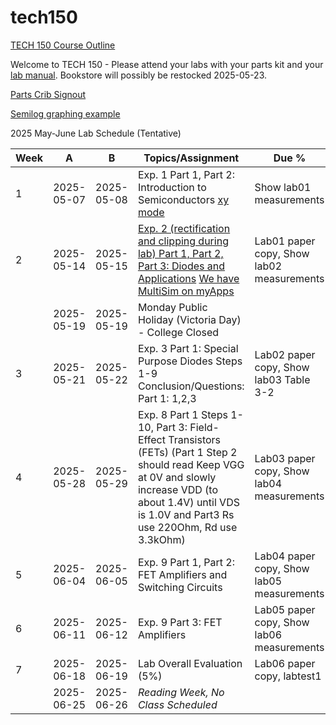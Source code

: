 # tech150

[TECH 150 Course Outline](https://humber.ca/transferoptions/course-outlines/outline.html?code=TECH%20150)

Welcome to TECH 150 - Please attend your labs with your parts kit and your [lab manual](https://www.bkstr.com/humberitstore/product/laboratory-exercises-for-electronic-devices-272165-1). Bookstore will possibly be restocked 2025-05-23.

[Parts Crib Signout](https://vladporcila.github.io/#partscribSignout)

[Semilog graphing example](https://www.mathnstuff.com/math/spoken/here/2class/340/gif/lgf3.gif)

2025 May-June Lab Schedule (Tentative)

|Week|A         |B         |Topics/Assignment                                           | Due %                                   |
|----|----------|----------|------------------------------------------------------------|-----------------------------------------|
|1   |2025-05-07|2025-05-08|Exp. 1 Part 1, Part 2: Introduction to Semiconductors [xy mode](https://www.youtube.com/watch?v=aIy5UbxMNug)|Show lab01 measurements                  |
|2   |2025-05-14|2025-05-15|[Exp. 2 (rectification and clipping during lab) Part 1, Part 2, Part 3: Diodes and Applications](https://www.youtube.com/watch?v=afHMWO7I1to) [We have MultiSim on myApps](https://www.youtube.com/watch?v=boqO6ccq-40)|Lab01 paper copy, Show lab02 measurements|
|    |2025-05-19|2025-05-19|Monday Public Holiday (Victoria Day) - College Closed       |                                         |
|3   |2025-05-21|2025-05-22|Exp. 3 Part 1: Special Purpose Diodes Steps 1-9 Conclusion/Questions: Part 1: 1,2,3|Lab02 paper copy, Show lab03 Table 3-2|
|4   |2025-05-28|2025-05-29|Exp. 8 Part 1 Steps 1-10, Part 3: Field-Effect Transistors (FETs) (Part 1 Step 2 should read Keep VGG at 0V and slowly increase VDD (to about 1.4V) until VDS is 1.0V and Part3 Rs use 220Ohm, Rd use 3.3kOhm)     |Lab03 paper copy, Show lab04 measurements|
|5   |2025-06-04|2025-06-05|Exp. 9 Part 1, Part 2: FET Amplifiers and Switching Circuits|Lab04 paper copy, Show lab05 measurements|
|6   |2025-06-11|2025-06-12|Exp. 9 Part 3: FET Amplifiers                               |Lab05 paper copy, Show lab06 measurements|
|7   |2025-06-18|2025-06-19|Lab Overall Evaluation (5%)                                 |Lab06 paper copy, labtest1               |
|    |2025-06-25|2025-06-26|*Reading Week, No Class Scheduled*                          |                                         |
